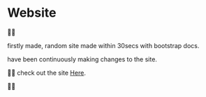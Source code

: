 # Website

:man_technologist:

firstly made, random site made within 30secs with bootstrap docs. 

have been continuously making changes to the site.

:man_shrugging:
check out the site [Here](https://arnavjindal.xyz).

:man_technologist:


